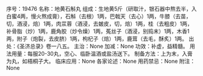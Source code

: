 序号：19476
名称：地黄石斛丸
组成：生地黄5斤（研取汁，银石器中熬去半，入白蜜4两，慢火熬成膏），石斛（去根）1两，巴戟天（去心）1两，牛膝（去苗，切，酒浸，焙）1两，肉苁蓉（酒浸，去皴皮，切，焙）1两，桂（去粗皮）1两，补骨脂（炒）1两，鹿角胶（炒令燥）1两，菟丝子（酒浸，别捣末）1两，木香1两，附子（炮裂，去皮脐）1两，枸杞子（焙）1两，鹿茸（去毛，酥炙）1两。
出处：《圣济总录》卷一八五。
主治：None
加减：None
功效：补虚，益精髓。
用法用量：每服20-30丸，空心、临卧温酒或盐汤送下。
制备方法：上为末，入膏为丸，如梧桐子大。
临床应用：None
各家论述：None
用药禁忌：None
附注：None
